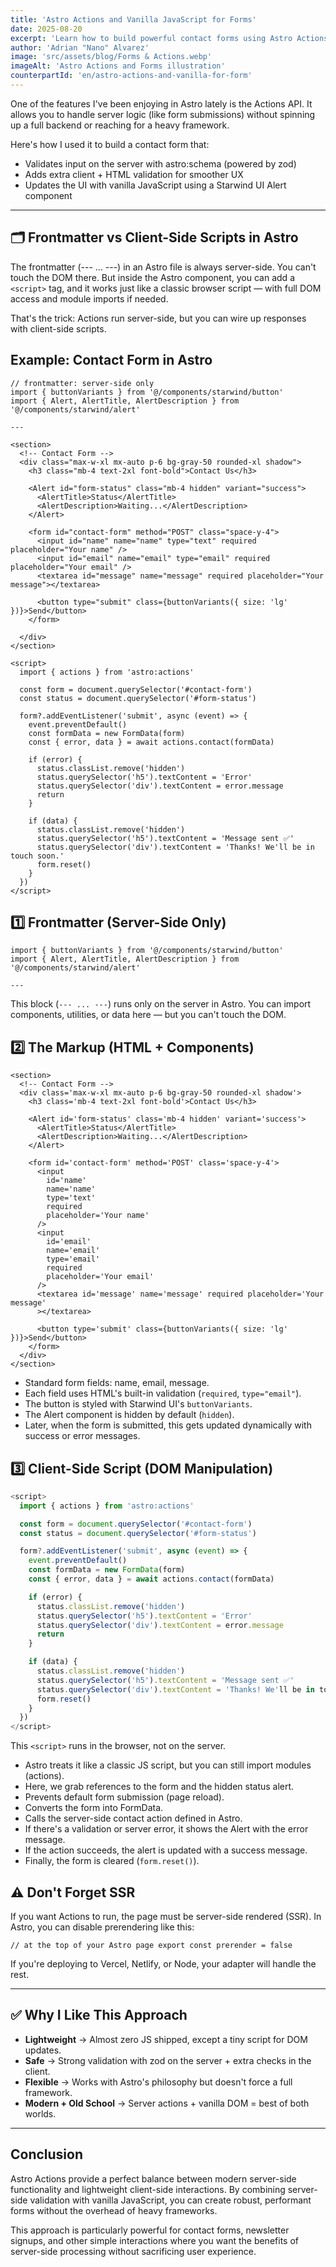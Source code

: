 ```yaml
---
title: 'Astro Actions and Vanilla JavaScript for Forms'
date: 2025-08-20
excerpt: 'Learn how to build powerful contact forms using Astro Actions API with server-side validation and vanilla JavaScript for smooth user experience.'
author: 'Adrian "Nano" Alvarez'
image: 'src/assets/blog/Forms & Actions.webp'
imageAlt: 'Astro Actions and Forms illustration'
counterpartId: 'en/astro-actions-and-vanilla-for-form'
---
```


One of the features I've been enjoying in Astro lately is the Actions API. It allows you to handle server logic (like form submissions) without spinning up a full backend or reaching for a heavy framework.

Here's how I used it to build a contact form that:

- Validates input on the server with astro:schema (powered by zod)
- Adds extra client + HTML validation for smoother UX
- Updates the UI with vanilla JavaScript using a Starwind UI Alert component

---

## 🗂️ Frontmatter vs Client-Side Scripts in Astro

The frontmatter (--- ... ---) in an Astro file is always server-side. You can't touch the DOM there. But inside the Astro component, you can add a `<script>` tag, and it works just like a classic browser script — with full DOM access and module imports if needed.

That's the trick: Actions run server-side, but you can wire up responses with client-side scripts.

## Example: Contact Form in Astro

```astro
// frontmatter: server-side only
import { buttonVariants } from '@/components/starwind/button'
import { Alert, AlertTitle, AlertDescription } from '@/components/starwind/alert'

---

<section>
  <!-- Contact Form -->
  <div class="max-w-xl mx-auto p-6 bg-gray-50 rounded-xl shadow">
    <h3 class="mb-4 text-2xl font-bold">Contact Us</h3>

    <Alert id="form-status" class="mb-4 hidden" variant="success">
      <AlertTitle>Status</AlertTitle>
      <AlertDescription>Waiting...</AlertDescription>
    </Alert>

    <form id="contact-form" method="POST" class="space-y-4">
      <input id="name" name="name" type="text" required placeholder="Your name" />
      <input id="email" name="email" type="email" required placeholder="Your email" />
      <textarea id="message" name="message" required placeholder="Your message"></textarea>

      <button type="submit" class={buttonVariants({ size: 'lg' })}>Send</button>
    </form>

  </div>
</section>

<script>
  import { actions } from 'astro:actions'

  const form = document.querySelector('#contact-form')
  const status = document.querySelector('#form-status')

  form?.addEventListener('submit', async (event) => {
    event.preventDefault()
    const formData = new FormData(form)
    const { error, data } = await actions.contact(formData)

    if (error) {
      status.classList.remove('hidden')
      status.querySelector('h5').textContent = 'Error'
      status.querySelector('div').textContent = error.message
      return
    }

    if (data) {
      status.classList.remove('hidden')
      status.querySelector('h5').textContent = 'Message sent ✅'
      status.querySelector('div').textContent = 'Thanks! We'll be in touch soon.'
      form.reset()
    }
  })
</script>
```

## 1️⃣ Frontmatter (Server-Side Only)

```astro
import { buttonVariants } from '@/components/starwind/button'
import { Alert, AlertTitle, AlertDescription } from '@/components/starwind/alert'

---
```

This block (`--- ... ---`) runs only on the server in Astro.
You can import components, utilities, or data here — but you can't touch the DOM.

## 2️⃣ The Markup (HTML + Components)

```astro
<section>
  <!-- Contact Form -->
  <div class='max-w-xl mx-auto p-6 bg-gray-50 rounded-xl shadow'>
    <h3 class='mb-4 text-2xl font-bold'>Contact Us</h3>

    <Alert id='form-status' class='mb-4 hidden' variant='success'>
      <AlertTitle>Status</AlertTitle>
      <AlertDescription>Waiting...</AlertDescription>
    </Alert>

    <form id='contact-form' method='POST' class='space-y-4'>
      <input
        id='name'
        name='name'
        type='text'
        required
        placeholder='Your name'
      />
      <input
        id='email'
        name='email'
        type='email'
        required
        placeholder='Your email'
      />
      <textarea id='message' name='message' required placeholder='Your message'
      ></textarea>

      <button type='submit' class={buttonVariants({ size: 'lg' })}>Send</button>
    </form>
  </div>
</section>
```

- Standard form fields: name, email, message.
- Each field uses HTML's built-in validation (`required`, `type="email"`).
- The button is styled with Starwind UI's `buttonVariants`.
- The Alert component is hidden by default (`hidden`).
- Later, when the form is submitted, this gets updated dynamically with success or error messages.

## 3️⃣ Client-Side Script (DOM Manipulation)

```javascript
<script>
  import { actions } from 'astro:actions'

  const form = document.querySelector('#contact-form')
  const status = document.querySelector('#form-status')

  form?.addEventListener('submit', async (event) => {
    event.preventDefault()
    const formData = new FormData(form)
    const { error, data } = await actions.contact(formData)

    if (error) {
      status.classList.remove('hidden')
      status.querySelector('h5').textContent = 'Error'
      status.querySelector('div').textContent = error.message
      return
    }

    if (data) {
      status.classList.remove('hidden')
      status.querySelector('h5').textContent = 'Message sent ✅'
      status.querySelector('div').textContent = 'Thanks! We'll be in touch soon.'
      form.reset()
    }
  })
</script>
```

This `<script>` runs in the browser, not on the server.

- Astro treats it like a classic JS script, but you can still import modules (actions).
- Here, we grab references to the form and the hidden status alert.
- Prevents default form submission (page reload).
- Converts the form into FormData.
- Calls the server-side contact action defined in Astro.
- If there's a validation or server error, it shows the Alert with the error message.
- If the action succeeds, the alert is updated with a success message.
- Finally, the form is cleared (`form.reset()`).

## ⚠️ Don't Forget SSR

If you want Actions to run, the page must be server-side rendered (SSR). In Astro, you can disable prerendering like this:

```astro
// at the top of your Astro page export const prerender = false
```

If you're deploying to Vercel, Netlify, or Node, your adapter will handle the rest.

---

## ✅ Why I Like This Approach

- **Lightweight** → Almost zero JS shipped, except a tiny script for DOM updates.
- **Safe** → Strong validation with zod on the server + extra checks in the client.
- **Flexible** → Works with Astro's philosophy but doesn't force a full framework.
- **Modern + Old School** → Server actions + vanilla DOM = best of both worlds.

---

## Conclusion

Astro Actions provide a perfect balance between modern server-side functionality and lightweight client-side interactions. By combining server-side validation with vanilla JavaScript, you can create robust, performant forms without the overhead of heavy frameworks.

This approach is particularly powerful for contact forms, newsletter signups, and other simple interactions where you want the benefits of server-side processing without sacrificing user experience.
